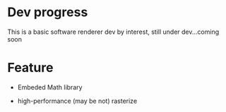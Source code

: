 # Dev progress

This is a basic software renderer dev by interest, still under dev...coming soon



# Feature

- Embeded Math library

- high-performance (may be not) rasterize

  